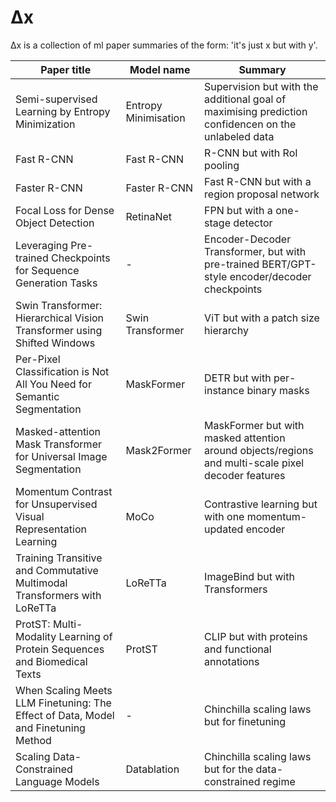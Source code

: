 # Δx
Δx is a collection of ml paper summaries of the form: 'it's just x but with y'.

| Paper title                                                                        | Model name           | Summary                                                                                             |
|------------------------------------------------------------------------------------|----------------------|-----------------------------------------------------------------------------------------------------|
| Semi-supervised Learning by Entropy Minimization                                   | Entropy Minimisation | Supervision but with the additional goal of maximising prediction confidencen on the unlabeled data |
| Fast R-CNN                                                                         | Fast R-CNN           | R-CNN but with RoI pooling                                                                          |
| Faster R-CNN                                                                       | Faster R-CNN         | Fast R-CNN but with a region proposal network                                                       |
| Focal Loss for Dense Object Detection                                              | RetinaNet            | FPN but with a one-stage detector                                                                   |
| Leveraging Pre-trained Checkpoints for Sequence Generation Tasks                   | -                    | Encoder-Decoder Transformer, but with pre-trained BERT/GPT-style encoder/decoder checkpoints        |
| Swin Transformer: Hierarchical Vision Transformer using Shifted Windows            | Swin Transformer     | ViT but with a patch size hierarchy                                                                 |
| Per-Pixel Classification is Not All You Need for Semantic Segmentation             | MaskFormer           | DETR but with per-instance binary masks                                                             |
| Masked-attention Mask Transformer for Universal Image Segmentation                 | Mask2Former          | MaskFormer but with masked attention around objects/regions and multi-scale pixel decoder features  |
| Momentum Contrast for Unsupervised Visual Representation Learning                  | MoCo                 | Contrastive learning but with one momentum-updated encoder                                          |
| Training Transitive and Commutative Multimodal Transformers with LoReTTa           | LoReTTa              | ImageBind but with Transformers                                                                     |
| ProtST: Multi-Modality Learning of Protein Sequences and Biomedical Texts          | ProtST               | CLIP but with proteins and functional annotations                                                   |
| When Scaling Meets LLM Finetuning: The Effect of Data, Model and Finetuning Method | -                    | Chinchilla scaling laws but for finetuning                                                          |
| Scaling Data-Constrained Language Models                                           | Datablation          | Chinchilla scaling laws but for the data-constrained regime                                         |

